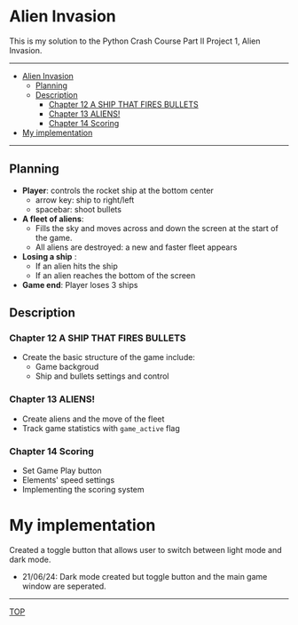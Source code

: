# Alien Invasion
This is my solution to the Python Crash Course Part II Project 1, Alien Invasion.

----
- [Alien Invasion](#alien-invasion)
  - [Planning](#planning)
  - [Description](#description)
    - [Chapter 12 A SHIP THAT FIRES BULLETS](#chapter-12-a-ship-that-fires-bullets)
    - [Chapter 13 ALIENS!](#chapter-13-aliens)
    - [Chapter 14 Scoring](#chapter-14-scoring)
- [My implementation](#my-implementation)

---

## Planning
- **Player**: controls the rocket ship at the bottom center 
  - arrow key: ship to right/left
  - spacebar: shoot bullets
- **A fleet of aliens**: 
  - Fills the sky and moves across and down the screen at the start of the game.
  - All aliens are destroyed: a new and faster fleet appears
- **Losing a ship** :
    - If an alien hits the ship
    - If an alien reaches the bottom of the screen
- **Game end**: Player loses 3 ships

## Description
### Chapter 12 A SHIP THAT FIRES BULLETS
- Create the basic structure of the game include:
  - Game backgroud
  - Ship and bullets settings and control

### Chapter 13 ALIENS!
- Create aliens and the move of the fleet
- Track game statistics with `game_active` flag

### Chapter 14 Scoring
- Set Game Play button
- Elements' speed settings
- Implementing the scoring system

# My implementation
Created a toggle button that allows user to switch between light mode and dark mode.
- 21/06/24: Dark mode created but toggle button and the main game window are seperated.
---
[TOP](#alien-invasion)
